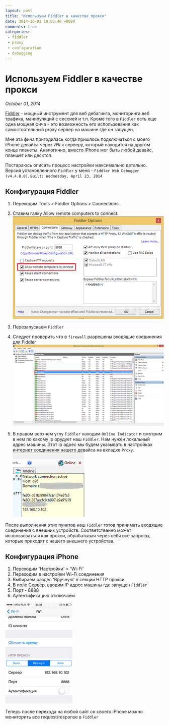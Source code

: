 ```yaml
---
layout: post
title: "Используем Fiddler в качестве прокси"
date: 2014-10-01 10:05:46 +0000
comments: true
categories:
 - fiddler
 - proxy
 - configuration
 - debugging
---
```


# Используем Fiddler в качестве прокси

_October 01, 2014_

[Fiddler](http://www.telerik.com/fiddler) - мощный инструмент для веб дебагинга, мониторинга веб трафика, манипуляций с сессией и т.п. Кроме того в ```Fiddler``` есть еще одна мощная фича - это возможность его использования как самостоятельный proxy сервер на машине где он запущен.

Мне эта фича пригодилась когда пришлось подключаться с моего iPhone девайса через ```VPN``` к серверу, который находится на другом конце планеты. Аналогично, вместо iPhone мог быть любой девайс, планшет или десктоп.

Постараюсь описать процесс настройки максимально детально. Версия установленного ```Fiddler``` у меня - ```Fiddler Web Debugger (v4.4.8.0)```. ```Built: Wednesday, April 23, 2014```

## Конфигурация Fiddler
1. Переходим Tools > Fiddler Options > Connections.
2. Ставим галку Allow remote computers to connect.
![Check "Allow remote computers to connect"](/images/screenshots/allow_remote_to_connect.png)

3. Перезапускаем ```Fiddler```
4. Следует проверить что в ```firewall``` разрешены входящие соединения для Fiddler
![Income conections for fiddler process](/images/screenshots/fiddler_income_connections.png)

5. В правом верхнем углу ```Fiddler``` находим ```Online Indicator``` и смотрим в нем по какому ip орудует наш ```Fiddler```. Нам нужен локальный адрес машины. Этот ip адрес мы будем указывать в настройках интернет соединения  нашего девайса на вкладке ```Proxy```.
![Online Indicator](/images/screenshots/indicator_ip_address.png)

После выполнения этих пунктов наш ```Fiddler``` готов принимать входящие соединения с внешних устройств. Соответственно может использоваться как прокси, обрабатывая через себя все запросы, которые приходят с нашего внешнего устройства.

## Конфигурация iPhone
1. Переходим 'Настройки' > 'Wi-Fi'
2. Переходим в настройки Wi-Fi соединения
3. Выбираем раздел 'Вручную' в секции HTTP прокси
4. В поле Сервер, вводим IP адрес машины где запущен ```Fiddler```
5. Порт - 8888
6. Аутентификацию отключаем

![iPhone proxy settings](/images/screenshots/iPhone_proxy_settings.png)

Теперь после перехода на любой сайт со своего iPhone можно мониторить все request/response в ```Fiddler```
